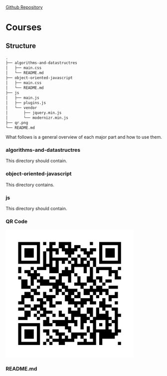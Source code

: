 [Github Repository](https://github.com/RussellAbraham/javascript/)

# Courses

## Structure

```
.
├── algorithms-and-datastructres
│   ├── main.css
│   └── README.md
├── object-oriented-javascript
│   ├── main.css
│   └── README.md
├── js
│   ├── main.js
│   ├── plugins.js
│   └── vendor
│       ├── jquery.min.js
│       └── modernizr.min.js
├── qr.png
└── README.md
```

What follows is a general overview of each major part and how to use them.

### algorithms-and-datastructres

This directory should contain. 

### object-oriented-javascript

This directory contains.

### js

This directory should contain.

### QR Code
![JavaScript](qr.png)

### README.md
